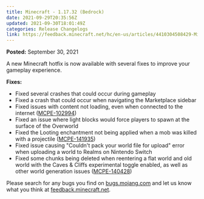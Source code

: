 ```yaml
---
title: Minecraft - 1.17.32 (Bedrock)
date: 2021-09-29T20:35:56Z
updated: 2021-09-30T18:01:49Z
categories: Release Changelogs
link: https://feedback.minecraft.net/hc/en-us/articles/4410304508429-Minecraft-1-17-32-Bedrock-
---
```


**Posted:** September 30, 2021

A new Minecraft hotfix is now available with several fixes to improve your gameplay experience.

**Fixes:**

- Fixed several crashes that could occur during gameplay
- Fixed a crash that could occur when navigating the Marketplace sidebar
- Fixed issues with content not loading, even when connected to the internet ([MCPE-102994](https://bugs.mojang.com/browse/MCPE-102994))
- Fixed an issue where light blocks would force players to spawn at the surface of the Overworld
- Fixed the Looting enchantment not being applied when a mob was killed with a projectile ([MCPE-141935](https://bugs.mojang.com/browse/MCPE-141935))
- Fixed issue causing "Couldn't pack your world file for upload" error when uploading a world to Realms on Nintendo Switch
- Fixed some chunks being deleted when reentering a flat world and old world with the Caves & Cliffs experimental toggle enabled, as well as other world generation issues ([MCPE-140428](https://bugs.mojang.com/browse/MCPE-140428))

Please search for any bugs you find on [bugs.mojang.com](https://bugs.mojang.com/) and let us know what you think at [feedback.minecraft.net](https://feedback.minecraft.net/).
